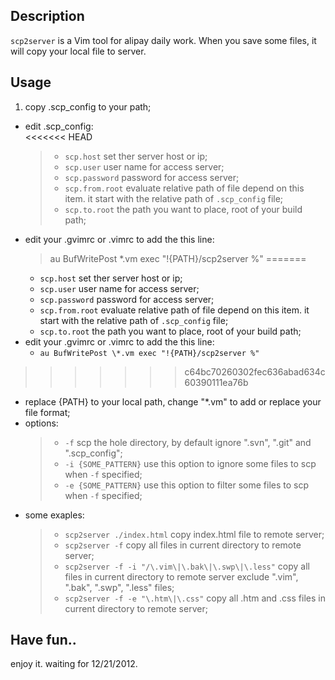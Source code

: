 ## Description
`scp2server` is a Vim tool for alipay daily work. When you save some files, it will copy your local file to server.

## Usage
1. copy .scp_config to your path;
* edit .scp_config:  
<<<<<<< HEAD
    > * `scp.host` set ther server host or ip;
    > * `scp.user` user name for access server;
    > * `scp.password` password for access server;
    > * `scp.from.root` evaluate relative path of file depend on this item. it start with the relative path of `.scp_config` file;
    > * `scp.to.root` the path you want to place, root of your build path;
* edit your .gvimrc or .vimrc to add the this line:
    > au BufWritePost \*.vm exec "!{PATH}/scp2server %" 
=======
    * `scp.host` set ther server host or ip;
    * `scp.user` user name for access server;
    * `scp.password` password for access server;
    * `scp.from.root` evaluate relative path of file depend on this item. it start with the relative path of `.scp_config` file;
    * `scp.to.root` the path you want to place, root of your build path;
* edit your .gvimrc or .vimrc to add the this line:
    * `au BufWritePost \*.vm exec "!{PATH}/scp2server %"`
>>>>>>> c64bc70260302fec636abad634c60390111ea76b
* replace {PATH} to your local path, change "\*.vm" to add or replace your file format;
* options:
    > * `-f` scp the hole directory, by default ignore ".svn", ".git" and ".scp_config";
    > * `-i {SOME_PATTERN}` use this option to ignore some files to scp when `-f` specified;
    > * `-e {SOME_PATTERN}` use this option to filter some files to scp when `-f` specified;
* some exaples:
    > * `scp2server ./index.html` copy index.html file to remote server;
    > * `scp2server -f` copy all files in current directory to remote server;
    > * `scp2server -f -i "/\.vim\|\.bak\|\.swp\|\.less"` copy all files in current directory to remote server exclude ".vim", ".bak", ".swp", ".less" files;
    > * `scp2server -f -e "\.htm\|\.css"` copy all .htm and .css files in current directory to remote server;

## Have fun..
enjoy it. waiting for 12/21/2012.
